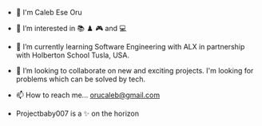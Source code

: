 - 👋 I'm Caleb Ese Oru
- 👀 I’m interested in 📚 ♟️ 🎮 and 💻
- 🌱 I’m currently learning Software Engineering with ALX in partnership with Holberton School Tusla, USA.
- 💞️ I’m looking to collaborate on new and exciting projects. I'm looking for problems which can be solved by tech. 
- 📫 How to reach me... orucaleb@gmail.com

- Projectbaby007 is a ✨ on the horizon
